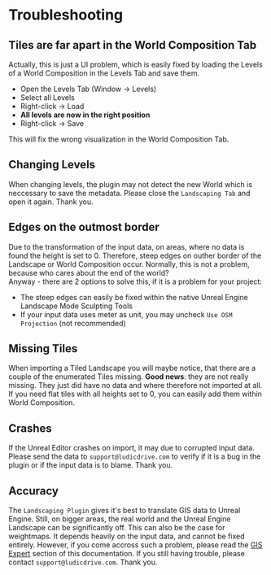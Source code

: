 # Troubleshooting

## Tiles are far apart in the World Composition Tab

Actually, this is just a UI problem, which is easily fixed by loading the Levels of a World Composition in the Levels Tab and save them.

- Open the Levels Tab (Window -> Levels)
- Select all Levels
- Right-click -> Load
- __All levels are now in the right position__
- Right-click -> Save

This will fix the wrong visualization in the World Composition Tab.

## Changing Levels

When changing levels, the plugin may not detect the new World which is neccessary to save the metadata. Please close the `Landscaping Tab` and open it again. Thank you.

## Edges on the outmost border

Due to the transformation of the input data, on areas, where no data is found the height is set to 0. Therefore, steep edges on outher border of the Landscape or World Composition occur. Normally, this is not a problem, because who cares about the end of the world?  
Anyway - there are 2 options to solve this, if it is a problem for your project:

- The steep edges can easily be fixed within the native Unreal Engine Landscape Mode Sculpting Tools
- If your input data uses meter as unit, you may uncheck `Use OSM Projection` (not recommended)

## Missing Tiles

When importing a Tiled Landscape you will maybe notice, that there are a couple of the enumerated Tiles missing. __Good news__: they are not really missing. They just did have no data and where therefore not imported at all. If you need flat tiles with all heights set to 0, you can easily add them within World Composition.

## Crashes

If the Unreal Editor crashes on import, it may due to corrupted input data. Please send the data to `support@ludicdrive.com` to verify if it is a bug in the plugin or if the input data is to blame. Thank you.

## Accuracy

The `Landscaping Plugin` gives it's best to translate GIS data to Unreal Engine. Still, on bigger areas, the real world and the Unreal Engine Landscape can be significantly off. This can also be the case for weightmaps. It depends heavily on the input data, and cannot be fixed entirely. However, if you come accross such a problem, please read the [GIS Expert](gis-expert.md) section of this documentation. If you still having trouble, please contact `support@ludicdrive.com`. Thank you.
